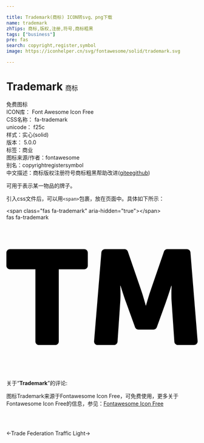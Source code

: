 ```yaml
---

title: Trademark(商标) ICON转svg、png下载
name: trademark
zhTips: 商标,版权,注册,符号,商标粗黑
tags: ["business"]
pre: fas
search: copyright,register,symbol
image: https://iconhelper.cn/svg/fontawesome/solid/trademark.svg

---
```


# Trademark  <small style="font-size: 60%;font-weight: 100">商标</small>


<div class="detail-page">
<p>
<span><span class="badge-success badge">免费图标</span> </span>
<br/>
<span>
ICON库：
<span class="badge-secondary badge">Font Awesome Icon Free</span> 
</span>
<br/>
<span>
CSS名称：
<span class="badge-secondary badge">fa-trademark</span> 
</span>
<br/>
<span>
unicode：
<span class="badge-secondary badge">f25c</span> 
<copy-btn content='f25c' btn-title=""></copy-btn>
<copy-btn :content='String.fromCodePoint(parseInt("f25c", 16))' btn-title="复制U"></copy-btn>
</span><br/><span>样式：<span class="badge-light badge">实心(solid)</span></span>
<br/>
<span>
版本：
<span class="badge-secondary badge">5.0.0</span> 
</span><br/><span>标签：<span class="badge-light badge"><router-link to="/tags/business.html">商业</router-link></span></span>
<br/>
<span>图标来源/作者：<span class="badge-light badge">fontawesome</span></span> 
<br/>
<span>别名：<span class="badge-light badge">copyright</span><span class="badge-light badge">register</span><span class="badge-light badge">symbol</span></span><br/><span class="zh-detail">中文描述：<span class="badge-primary badge">商标</span><span class="badge-primary badge">版权</span><span class="badge-primary badge">注册</span><span class="badge-primary badge">符号</span><span class="badge-primary badge">商标粗黑</span><span class="help-link"><span>帮助改进</span>(<a href="https://gitee.com/liuwave/icon-helper/edit/master/json/fontawesome/solid/trademark.json" target="_blank" rel="noopener noreferrer">gitee</a><a href="https://github.com/liuwave/icon-helper/edit/master/json/fontawesome/solid/trademark.json" target="_blank" rel="noopener noreferrer">github</a></span>)</span><br/>
</p>
</div><div class="description description alert alert-light">可用于表示某一物品的牌子。</div>
<div class="alert alert-dark">
  <i class="fas fa-trademark fa-xs"></i>
  <i class="fas fa-trademark fa-sm"></i>
  <i class="fas fa-trademark fa-lg"></i>
  <i class="fas fa-trademark fa-2x"></i>
  <i class="fas fa-trademark fa-3x"></i>
  <i class="fas fa-trademark fa-5x"></i>
  <i class="fas fa-trademark fa-7x"></i>
</div>
<div>
  <p>引入css文件后，可以用<code>&lt;span&gt;</code>包裹，放在页面中。具体如下所示：    
  </p>
  <div class="alert alert-primary" style="font-size: 14px">
    &lt;span class="fas fa-trademark" aria-hidden="true"&gt;&lt;/span&gt;
    <copy-btn content='<span class="fas fa-trademark" aria-hidden="true"></span>'></copy-btn>
  </div>
  <div class="alert alert-secondary">
    <i class="fas fa-trademark"
    style="font-size: 24px"
    aria-hidden="true"></i> fas fa-trademark
    <copy-btn content="fas fa-trademark" btn-title="复制图标名称"></copy-btn>
  </div>
</div>
<div id="svg" class="svg-wrap">
<svg xmlns="http://www.w3.org/2000/svg" viewBox="0 0 640 512"><path d="M260.6 96H12c-6.6 0-12 5.4-12 12v43.1c0 6.6 5.4 12 12 12h85.1V404c0 6.6 5.4 12 12 12h54.3c6.6 0 12-5.4 12-12V163.1h85.1c6.6 0 12-5.4 12-12V108c.1-6.6-5.3-12-11.9-12zM640 403l-24-296c-.5-6.2-5.7-11-12-11h-65.4c-5.1 0-9.7 3.3-11.3 8.1l-43.8 127.1c-7.2 20.6-16.1 52.8-16.1 52.8h-.9s-8.9-32.2-16.1-52.8l-43.8-127.1c-1.7-4.8-6.2-8.1-11.3-8.1h-65.4c-6.2 0-11.4 4.8-12 11l-24.4 296c-.6 7 4.9 13 12 13H360c6.3 0 11.5-4.9 12-11.2l9.1-132.9c1.8-24.2 0-53.7 0-53.7h.9s10.7 33.6 17.9 53.7l30.7 84.7c1.7 4.7 6.2 7.9 11.3 7.9h50.3c5.1 0 9.6-3.2 11.3-7.9l30.7-84.7c7.2-20.1 17.9-53.7 17.9-53.7h.9s-1.8 29.5 0 53.7l9.1 132.9c.4 6.3 5.7 11.2 12 11.2H628c7 0 12.5-6 12-13z"/></svg>
</div>
<detail full-name='fa-trademark'></detail>
<div class="icon-detail__container">
<p>关于“<b>Trademark</b>”的评论:</p>
</div>
<Vssue title="关于“Trademark”的评论" />    
<div><p>图标Trademark来源于Fontawesome Icon Free，可免费使用，更多关于  Fontawesome Icon Free的信息，参见：<a target="_blank" href="https://iconhelper.cn/fontawesome.html">Fontawesome Icon Free</a>
</p></div>

<div style="padding:2rem 0 " class="page-nav"><p class="inner"><span class="prev">←<router-link to="/icon/brands/trade-federation.html">Trade Federation</router-link></span> <span class="next"><router-link to="/icon/solid/traffic-light.html">Traffic Light</router-link>→</span></p></div>
